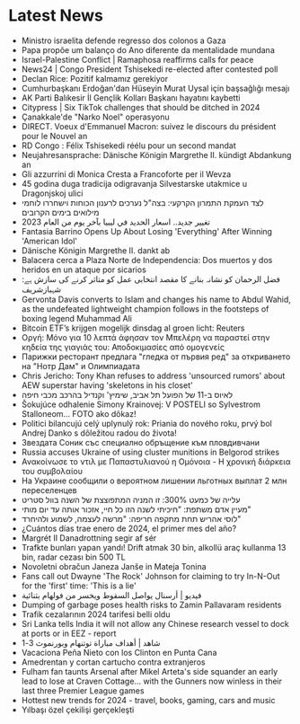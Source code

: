 # Latest News
-  Ministro israelita defende regresso dos colonos a Gaza
-  Papa propõe um balanço do Ano diferente da mentalidade mundana
-  Israel-Palestine Conflict | Ramaphosa reaffirms calls for peace
-  News24 | Congo President Tshisekedi re-elected after contested poll
-  Declan Rice: Pozitif kalmamız gerekiyor
-  Cumhurbaşkanı Erdoğan'dan Hüseyin Murat Uysal için başsağlığı mesajı
-  AK Parti Balıkesir İl Gençlik Kolları Başkanı hayatını kaybetti
-  Citypress | Six TikTok challenges that should be ditched in 2024
-  Çanakkale'de "Narko Noel" operasyonu
-  DIRECT. Voeux d'Emmanuel Macron: suivez le discours du président pour le Nouvel an
-  RD Congo : Félix Tshisekedi réélu pour un second mandat
-  Neujahresansprache: Dänische Königin Margrethe II. kündigt Abdankung an
-  Gli azzurrini di Monica Cresta a Francoforte per il Wevza
-  45 godina duga tradicija odigravanja Silvestarske utakmice u Dragonjskoj ulici
-  לצד העמקת התמרון הקרקעי: בצה"ל נערכים לרענון הכוחות וישחררו לוחמי מילואים בימים הקרובים
-  تغيير جديد.. اسعار الحديد في ليبيا بآخر يوم من العام 2023
-  Fantasia Barrino Opens Up About Losing 'Everything' After Winning 'American Idol'
-  Dänische Königin Margrethe II. dankt ab
-  Balacera cerca a Plaza Norte de Independencia: Dos muertos y dos heridos en un ataque por sicarios
-  فضل الرحمان کو نشانہ بنانے کا مقصد انتخابی عمل کو متاثر کرنے کی سازش ہے: شہبازشریف
-  Gervonta Davis converts to Islam and changes his name to Abdul Wahid, as the undefeated lightweight champion follows in the footsteps of boxing legend Muhammad Ali
-  Bitcoin ETF’s krijgen mogelijk dinsdag al groen licht: Reuters
-  Οργή: Μόνο για 10 λεπτά άφησαν τον Μπελέρη να παραστεί στην κηδεία της γιαγιάς του: Αποδοκιμασίες από ομογενείς
-  Парижки ресторант предлага "гледка от първия ред" за откриването на "Нотр Дам" и Олимпиадата
-  Chris Jericho: Tony Khan refuses to address 'unsourced rumors' about AEW superstar having 'skeletons in his closet'
-  לאיוס ב-11 של הפועל תל אביב, שימיץ' וקנדיל בהרכב מכבי חיפה
-  Šokujúce odhalenie Simony Krainovej: V POSTELI so Sylvestrom Stalloneom... FOTO ako dôkaz!
-  Politici bilancujú celý uplynulý rok: Priania do nového roku, prvý bol Andrej Danko s dôležitou radou do života!
-  Звездата Соник със специално обръщение към пловдивчани
-  Russia accuses Ukraine of using cluster munitions in Belgorod strikes
-  Ανακοίνωσε το ντιλ με Παπαστυλιανού η Ομόνοια - Η χρονική διάρκεια του συμβολαίου
-  На Украине сообщили о вероятном лишении льготных выплат 2 млн переселенцев
-  עלייה של כמעט 300%: זו המניה המתפוצצת של השנה בוול סטריט
-  מעיין אדם משתפת: "חיכיתי לשנה הזו כל חיי, אזכור אותה עד יום מותי"
-  לוסי אהריש תחת מתקפה חריפה: "מרשה לעצמה, לשמוע ולהיחרד"
-  ¿Cuántos días trae enero de 2024, el primer mes del año?
-  Margrét II Danadrottning segir af sér
-  Trafkte bunları yapan yandı! Drift atmak 30 bin, alkollü araç kullanma 13 bin, radar cezası bin 500 TL
-  Novoletni obračun Janeza Janše in Mateja Tonina
-  Fans call out Dwayne 'The Rock' Johnson for claiming to try In-N-Out for the 'first' time: 'This is a lie'
-  فيديو | أرسنال يواصل السقوط ويخسر من فولهام بثنائية
-  Dumping of garbage poses health risks to Zamin Pallavaram residents
-  Trafik cezalarının 2024 tarifesi belli oldu
-  Sri Lanka tells India it will not allow any Chinese research vessel to dock at ports or in EEZ - report
-  شاهد | أهداف مباراة توتنهام وبورنموث 3-1
-  Vacaciona Peña Nieto con los Clinton en Punta Cana
-  Amedrentan y cortan cartucho contra extranjeros
-  Fulham fan taunts Arsenal after Mikel Arteta's side squander an early lead to lose at Craven Cottage... with the Gunners now winless in their last three Premier League games
-  Hottest new trends for 2024 - travel, books, gaming, cars and music
-  Yılbaşı özel çekilişi gerçekleşti
